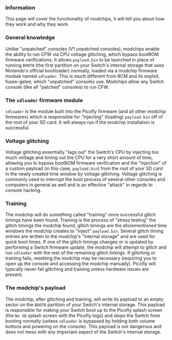 ### **Information**

This page will cover the functionality of modchips, it will tell you about how they work and why they work.

### **General knowledge**

Unlike "unpatched" consoles (V1 unpatched consoles), modchips enable the ability to run CFW via CPU voltage glitching, which bypass bootROM firmware verifications. It allows `payload.bin` to be launched in place of running `BOOT0` (the first partition on your Switch's internal storage that uses Nintendo's official bootloader) normally, loaded via a modchip firmware module named `sdloader`. This is much different from RCM and its exploit, fusee-gelee, which "unpatched" consoles use. Modchips allow any Switch console (like all "patched" consoles) to run CFW.

### **The `sdloader` firmware module**

`sdloader` is the module built into the Picofly firmware (and all other modchip firmwares) which is responsible for "injecting" (loading) `payload.bin` off of the root of your SD card. It will always run if the modchip installation is successful.

### **Voltage glitching**

Voltage glitching essentially "lags out" the Switch's CPU by injecting too much voltage and timing out the CPU for a very short amount of time, allowing you to bypass bootROM firmware verification and the "injection" of a custom payload (in this case, `payload.bin`) from the root of your SD card in the newly created time window by voltage glitching. Voltage glitching is commonly used to interrupt the boot process of several other consoles and computers in general as well and is an effective "attack" in regards to console hacking.

### **Training**

The modchip will do something called "training" once successful glitch timings have been found. Training is the process of "stress testing" the glitch timings the modchip found, glitch timings are the aforementioned time windows the modchip creates to "inject" `payload.bin`. Several glitch timing entries are written to the modchip's "internal storage" and are used for quick boot times. If one of the glitch timings changes or is updated by performing a Switch firmware update, the modchip will attempt to glitch and run `sdloader` with the rest of the remaining glitch timings. If glitching or training fails, resetting the modchip may be necessary (requiring you to open up the console and accessing the modchip manually). Picofly will typically never fail glitching and training unless hardware issues are present.

### **The modchip's payload**

The modchip, after glitching and training, will write its payload to an empty sector on the `BOOT0` partition of your Switch's internal storage. This payload is responsible for making your Switch boot up to the Picofly splash screen (the `No SD` splash screen with the Picofly logo) and stops the Switch from booting normally (unless `sdloader` is bypassed by holding both volume buttons and powering on the console). This payload is not dangerous and does not mess with any important aspect of the Switch's internal storage.
